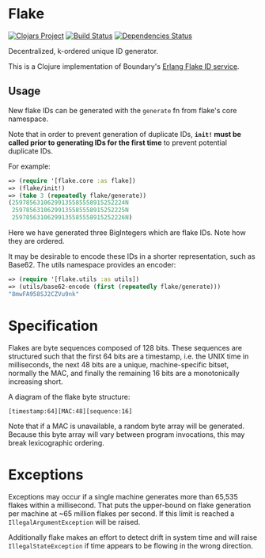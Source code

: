 # Flake
[![Clojars Project](https://img.shields.io/clojars/v/flake.svg)](https://clojars.org/flake)
[![Build Status](https://travis-ci.org/maxcountryman/flake.svg?branch=master)](https://travis-ci.org/maxcountryman/flake)
[![Dependencies Status](https://jarkeeper.com/maxcountryman/flake/status.svg)](https://jarkeeper.com/maxcountryman/flake)

Decentralized, k-ordered unique ID generator.

This is a Clojure implementation of Boundary's [Erlang Flake ID service](https://github.com/boundary/flake).

## Usage

New flake IDs can be generated with the `generate` fn from flake's core
namespace.

Note that in order to prevent generation of duplicate IDs, **`init!` must be
called prior to generating IDs for the first time** to prevent potential
duplicate IDs.

For example:

```clojure
=> (require '[flake.core :as flake])
=> (flake/init!)
=> (take 3 (repeatedly flake/generate))
(25978563106299135585558915252224N
 25978563106299135585558915252225N
 25978563106299135585558915252226N)
```

Here we have generated three BigIntegers which are flake IDs. Note how they are
ordered.

It may be desirable to encode these IDs in a shorter representation, such as
Base62. The utils namespace provides an encoder:

```clojure
=> (require '[flake.utils :as utils])
=> (utils/base62-encode (first (repeatedly flake/generate)))
"8mwFA958SJ2CZVu9nk"
```

# Specification

Flakes are byte sequences composed of 128 bits. These sequences are structured
such that the first 64 bits are a timestamp, i.e. the UNIX time in
milliseconds, the next 48 bits are a unique, machine-specific bitset, normally
the MAC, and finally the remaining 16 bits are a monotonically increasing
short.

A diagram of the flake byte structure:

    [timestamp:64][MAC:48][sequence:16]

Note that if a MAC is unavailable, a random byte array will be generated.
Because this byte array will vary between program invocations, this may break
lexicographic ordering.

# Exceptions

Exceptions may occur if a single machine generates more than 65,535 flakes
within a millisecond. That puts the upper-bound on flake generation per machine
at ~65 million flakes per second. If this limit is reached a
`IllegalArgumentException` will be raised.

Additionally flake makes an effort to detect drift in system time and will
raise `IllegalStateException` if time appears to be flowing in the wrong
direction.
